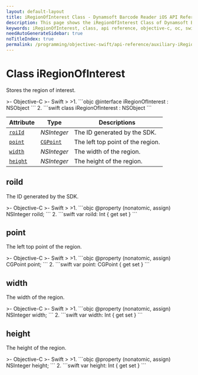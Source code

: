 ```yaml
---
layout: default-layout
title: iRegionOfInterest Class - Dynamsoft Barcode Reader iOS API Reference
description: This page shows the iRegionOfInterest Class of Dynamsoft Barcode Reader for iOS SDK.
keywords: iRegionOfInterest, class, api reference, objective-c, oc, swift
needAutoGenerateSidebar: true
noTitleIndex: true
permalink: /programming/objectivec-swift/api-reference/auxiliary-iRegionOfInterest.html
---
```


# Class iRegionOfInterest

Stores the region of interest.  

<div class="sample-code-prefix"></div>
>- Objective-C
>- Swift
>
>1. 
```objc
@interface iRegionOfInterest : NSObject
```  
2. 
```swift
class iRegionOfInterest : NSObject
```

| Attribute | Type | Descriptions |
|---------- | ---- | ----------- |
| [`roiId`](#roiid) | *NSInteger* | The ID generated by the SDK. |
| [`point`](#point) | [`CGPoint`](auxiliary-iDBRPoint.md) | The left top point of the region. |
| [`width`](#width) | *NSInteger* | The width of the region. |
| [`height`](#height) | *NSInteger* | The height of the region. |

## roiId

The ID generated by the SDK.

<div class="sample-code-prefix"></div>
>- Objective-C
>- Swift
>
>1. 
```objc
@property (nonatomic, assign) NSInteger roiId;
```
2. 
```swift
var roiId: Int { get set }
```

## point

The left top point of the region.

<div class="sample-code-prefix"></div>
>- Objective-C
>- Swift
>
>1. 
```objc
@property (nonatomic, assign) CGPoint point;
```
2. 
```swift
var point: CGPoint { get set }
```

## width

The width of the region.

<div class="sample-code-prefix"></div>
>- Objective-C
>- Swift
>
>1. 
```objc
@property (nonatomic, assign) NSInteger width;
```
2. 
```swift
var width: Int { get set }
```

## height

The height of the region.

<div class="sample-code-prefix"></div>
>- Objective-C
>- Swift
>
>1. 
```objc
@property (nonatomic, assign) NSInteger height;
```
2. 
```swift
var height: Int { get set }
```
